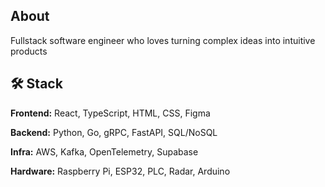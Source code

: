 ## About

Fullstack software engineer who loves turning complex ideas into intuitive products

## 🛠 Stack

**Frontend:** React, TypeScript, HTML, CSS, Figma

**Backend:** Python, Go, gRPC, FastAPI, SQL/NoSQL

**Infra:** AWS, Kafka, OpenTelemetry, Supabase

**Hardware:** Raspberry Pi, ESP32, PLC, Radar, Arduino

